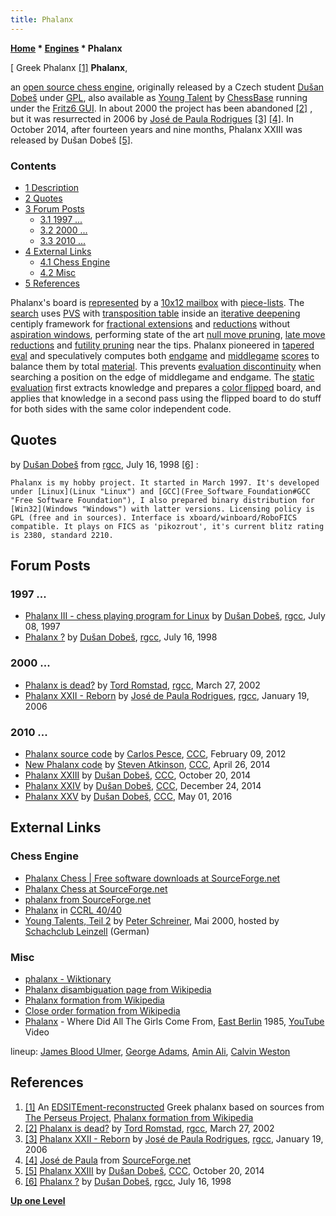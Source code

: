```yaml
---
title: Phalanx
---
```

**[Home](Home "Home") \* [Engines](Engines "Engines") \* Phalanx**



[ Greek Phalanx <a id="cite-note-1" href="#cite-ref-1">[1]</a>
**Phalanx**,  

an [open source chess engine](Category:Open_Source "Category:Open Source"), originally released by a Czech student [Dušan Dobeš](Du%C5%A1an_Dobe%C5%A1 "Dušan Dobeš") under [GPL](Free_Software_Foundation#GPL "Free Software Foundation"), also available as [Young Talent](ChessBase#YoungTalents "ChessBase") by [ChessBase](ChessBase "ChessBase") running under the [Fritz6 GUI](Fritz#FritzGUI "Fritz"). In about 2000 the project has been abandoned <a id="cite-note-2" href="#cite-ref-2">[2]</a> , but it was resurrected in 2006 by [José de Paula Rodrigues](index.php?title=Jos%C3%A9_de_Paula_Rodrigues&action=edit&redlink=1 "José de Paula Rodrigues (page does not exist)") <a id="cite-note-3" href="#cite-ref-3">[3]</a> <a id="cite-note-4" href="#cite-ref-4">[4]</a>. In October 2014, after fourteen years and nine months, Phalanx XXIII was released by Dušan Dobeš <a id="cite-note-5" href="#cite-ref-5">[5]</a>. 



### Contents


* [1 Description](#description)
* [2 Quotes](#quotes)
* [3 Forum Posts](#forum-posts)
	+ [3.1 1997 ...](#1997-...)
	+ [3.2 2000 ...](#2000-...)
	+ [3.3 2010 ...](#2010-...)
* [4 External Links](#external-links)
	+ [4.1 Chess Engine](#chess-engine)
	+ [4.2 Misc](#misc)
* [5 References](#references)






Phalanx's board is [represented](Board_Representation "Board Representation") by a [10x12 mailbox](10x12_Board "10x12 Board") with [piece-lists](Piece-Lists "Piece-Lists"). The [search](Search "Search") uses [PVS](Principal_Variation_Search "Principal Variation Search") with [transposition table](Transposition_Table "Transposition Table") inside an [iterative deepening](Iterative_Deepening "Iterative Deepening") centiply framework for [fractional extensions](Extensions#FractionalExtensions "Extensions") and [reductions](Reductions "Reductions") without [aspiration windows](Aspiration_Windows "Aspiration Windows"), performing state of the art [null move pruning](Null_Move_Pruning "Null Move Pruning"), [late move reductions](Late_Move_Reductions "Late Move Reductions") and [futility pruning](Futility_Pruning "Futility Pruning") near the tips. Phalanx pioneered in [tapered eval](Tapered_Eval "Tapered Eval") and speculatively computes both [endgame](Endgame "Endgame") and [middlegame](Middlegame "Middlegame") [scores](Score "Score") to balance them by total [material](Material "Material"). This prevents [evaluation discontinuity](Evaluation_Discontinuity "Evaluation Discontinuity") when searching a position on the edge of middlegame and endgame. The [static evaluation](Evaluation "Evaluation") first extracts knowledge and prepares a [color flipped](Color_Flipping "Color Flipping") board, and applies that knowledge in a second pass using the flipped board to do stuff for both sides with the same color independent code.



## Quotes


by [Dušan Dobeš](Du%C5%A1an_Dobe%C5%A1 "Dušan Dobeš") from [rgcc](Computer_Chess_Forums "Computer Chess Forums"), July 16, 1998 <a id="cite-note-6" href="#cite-ref-6">[6]</a> :




```
Phalanx is my hobby project. It started in March 1997. It's developed under [Linux](Linux "Linux") and [GCC](Free_Software_Foundation#GCC "Free Software Foundation"), I also prepared binary distribution for [Win32](Windows "Windows") with latter versions. Licensing policy is GPL (free and in sources). Interface is xboard/winboard/RoboFICS compatible. It plays on FICS as 'pikozrout', it's current blitz rating is 2380, standard 2210. 

```

## Forum Posts


### 1997 ...


* [Phalanx III - chess playing program for Linux](http://groups.google.com/group/rec.games.chess.computer/browse_frm/thread/dba5dc4e35dae67) by [Dušan Dobeš](Du%C5%A1an_Dobe%C5%A1 "Dušan Dobeš"), [rgcc](Computer_Chess_Forums "Computer Chess Forums"), July 08, 1997
* [Phalanx ?](http://groups.google.com/group/rec.games.chess.computer/browse_frm/thread/7ab1751bddacb97a#) by [Dušan Dobeš](Du%C5%A1an_Dobe%C5%A1 "Dušan Dobeš"), [rgcc](Computer_Chess_Forums "Computer Chess Forums"), July 16, 1998


### 2000 ...


* [Phalanx is dead?](http://groups.google.com/group/rec.games.chess.computer/browse_frm/thread/a56fb4fa7b0d427b) by [Tord Romstad](Tord_Romstad "Tord Romstad"), [rgcc](Computer_Chess_Forums "Computer Chess Forums"), March 27, 2002
* [Phalanx XXII - Reborn](http://groups.google.com/group/rec.games.chess.computer/browse_frm/thread/3819371b750533f1#) by [José de Paula Rodrigues](index.php?title=Jos%C3%A9_de_Paula_Rodrigues&action=edit&redlink=1 "José de Paula Rodrigues (page does not exist)"), [rgcc](Computer_Chess_Forums "Computer Chess Forums"), January 19, 2006


### 2010 ...


* [Phalanx source code](http://www.talkchess.com/forum/viewtopic.php?t=42398) by [Carlos Pesce](Carlos_Pesce "Carlos Pesce"), [CCC](CCC "CCC"), February 09, 2012
* [New Phalanx code](http://www.talkchess.com/forum/viewtopic.php?t=52127) by [Steven Atkinson](Steven_Atkinson "Steven Atkinson"), [CCC](CCC "CCC"), April 26, 2014
* [Phalanx XXIII](http://www.talkchess.com/forum/viewtopic.php?t=54098) by [Dušan Dobeš](Du%C5%A1an_Dobe%C5%A1 "Dušan Dobeš"), [CCC](CCC "CCC"), October 20, 2014
* [Phalanx XXIV](http://www.talkchess.com/forum/viewtopic.php?t=54744) by [Dušan Dobeš](Du%C5%A1an_Dobe%C5%A1 "Dušan Dobeš"), [CCC](CCC "CCC"), December 24, 2014
* [Phalanx XXV](http://www.talkchess.com/forum/viewtopic.php?t=60019) by [Dušan Dobeš](Du%C5%A1an_Dobe%C5%A1 "Dušan Dobeš"), [CCC](CCC "CCC"), May 01, 2016


## External Links


### Chess Engine


* [Phalanx Chess | Free software downloads at SourceForge.net](https://sourceforge.net/projects/phalanx/)
* [Phalanx Chess at SourceForge.net](https://sourceforge.net/projects/phalanx/files/)
* [phalanx from SourceForge.net](http://phalanx.sourceforge.net/)
* [Phalanx](http://www.computerchess.org.uk/ccrl/4040/cgi/compare_engines.cgi?family=Phalanx&print=Rating+list&print=Results+table&print=LOS+table&print=Ponder+hit+table&print=Eval+difference+table&print=Comopp+gamenum+table&print=Overlap+table&print=Score+with+common+opponents) in [CCRL 40/40](CCRL "CCRL")
* [Young Talents, Teil 2](http://scleinzell.schachvereine.de/p_spielprogramme/youngtal_b.shtml) by [Peter Schreiner](Peter_Schreiner "Peter Schreiner"), Mai 2000, hosted by [Schachclub Leinzell](http://scleinzell.schachvereine.de/home/news.shtml) (German)


### Misc


* [phalanx - Wiktionary](https://en.wiktionary.org/wiki/phalanx)
* [Phalanx disambiguation page from Wikipedia](https://en.wikipedia.org/wiki/Phalanx)
* [Phalanx formation from Wikipedia](https://en.wikipedia.org/wiki/Phalanx_formation)
* [Close order formation from Wikipedia](https://en.wikipedia.org/wiki/Close_order_formation)
* [Phalanx](https://en.wikipedia.org/wiki/Phalanx_(band)) - Where Did All The Girls Come From, [East Berlin](https://en.wikipedia.org/wiki/East_Berlin) 1985, [YouTube](https://en.wikipedia.org/wiki/YouTube) Video


 lineup: [James Blood Ulmer](https://en.wikipedia.org/wiki/James_Blood_Ulmer), [George Adams](https://en.wikipedia.org/wiki/George_Adams_(musician)), [Amin Ali](https://de.wikipedia.org/wiki/Amin_Ali), [Calvin Weston](https://de.wikipedia.org/wiki/Calvin_Weston)
 
## References


1. <a id="cite-ref-1" href="#cite-note-1">[1]</a> An [EDSITEment-reconstructed](http://edsitement.neh.gov/edsitements-persian-wars-resource-pages#node-20463) Greek phalanx based on sources from [The Perseus Project](https://en.wikipedia.org/wiki/Perseus_Project), [Phalanx formation from Wikipedia](https://en.wikipedia.org/wiki/Phalanx_formation)
2. <a id="cite-ref-2" href="#cite-note-2">[2]</a> [Phalanx is dead?](http://groups.google.com/group/rec.games.chess.computer/browse_frm/thread/a56fb4fa7b0d427b) by [Tord Romstad](Tord_Romstad "Tord Romstad"), [rgcc](Computer_Chess_Forums "Computer Chess Forums"), March 27, 2002
3. <a id="cite-ref-3" href="#cite-note-3">[3]</a> [Phalanx XXII - Reborn](http://groups.google.com/group/rec.games.chess.computer/browse_frm/thread/3819371b750533f1#) by [José de Paula Rodrigues](index.php?title=Jos%C3%A9_de_Paula_Rodrigues&action=edit&redlink=1 "José de Paula Rodrigues (page does not exist)"), [rgcc](Computer_Chess_Forums "Computer Chess Forums"), January 19, 2006
4. <a id="cite-ref-4" href="#cite-note-4">[4]</a> [José de Paula](http://sourceforge.net/users/espinafre/) from [SourceForge.net](http://sourceforge.net/)
5. <a id="cite-ref-5" href="#cite-note-5">[5]</a> [Phalanx XXIII](http://www.talkchess.com/forum/viewtopic.php?t=54098) by [Dušan Dobeš](Du%C5%A1an_Dobe%C5%A1 "Dušan Dobeš"), [CCC](CCC "CCC"), October 20, 2014
6. <a id="cite-ref-6" href="#cite-note-6">[6]</a> [Phalanx ?](http://groups.google.com/group/rec.games.chess.computer/browse_frm/thread/7ab1751bddacb97a#) by [Dušan Dobeš](Du%C5%A1an_Dobe%C5%A1 "Dušan Dobeš"), [rgcc](Computer_Chess_Forums "Computer Chess Forums"), July 16, 1998

**[Up one Level](Engines "Engines")**







 
